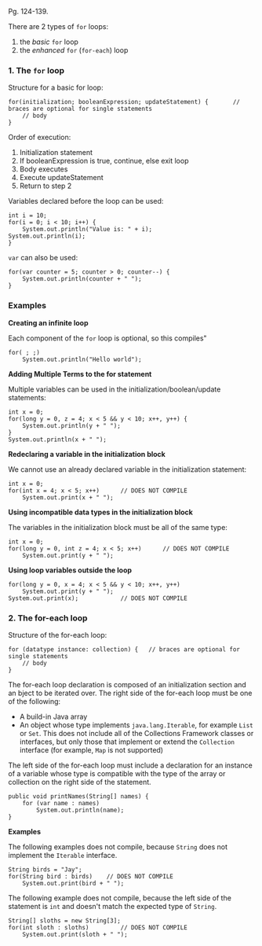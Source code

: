 Pg. 124-139.

There are 2 types of `for` loops:

1. the _basic_ `for` loop
2. the _enhanced_ `for` (`for-each`) loop

### 1. The `for` loop

Structure for a basic for loop:

```
for(initialization; booleanExpression; updateStatement) {       // braces are optional for single statements
    // body
}
```

Order of execution:

1. Initialization statement
2. If booleanExpression is true, continue, else exit loop
3. Body executes
4. Execute updateStatement
5. Return to step 2

Variables declared before the loop can be used:

```
int i = 10;
for(i = 0; i < 10; i++) {
    System.out.println("Value is: " + i);
System.out.println(i);
}
```

`var` can also be used:

```
for(var counter = 5; counter > 0; counter--) {
    System.out.println(counter + " ");
}
```

### Examples

**Creating an infinite loop**

Each component of the `for` loop is optional, so this compiles"

```
for( ; ;)
    System.out.println("Hello world");
```

**Adding Multiple Terms to the for statement**

Multiple variables can be used in the initialization/boolean/update statements:

```
int x = 0;
for(long y = 0, z = 4; x < 5 && y < 10; x++, y++) {
    System.out.println(y + " ");
}
System.out.println(x + " ");
```

**Redeclaring a variable in the initialization block**

We cannot use an already declared variable in the initialization statement:

```
int x = 0;
for(int x = 4; x < 5; x++)      // DOES NOT COMPILE
    System.out.print(x + " ");
```

**Using incompatible data types in the initialization block**

The variables in the initialization block must be all of the same type:

```
int x = 0;
for(long y = 0, int z = 4; x < 5; x++)      // DOES NOT COMPILE
    System.out.print(y + " ");
```

**Using loop variables outside the loop**

```
for(long y = 0, x = 4; x < 5 && y < 10; x++, y++)
    System.out.print(y + " ");
System.out.print(x);            // DOES NOT COMPILE
```

### 2. The for-each loop

Structure of the for-each loop:

```
for (datatype instance: collection) {   // braces are optional for single statements
    // body
}
```

The for-each loop declaration is composed of an initialization section and an bject to be iterated over.
The right side of the for-each loop must be one of the following:

- A build-in Java array
- An object whose type implements `java.lang.Iterable`, for example `List` or `Set`. This does not include all of the
  Collections Framework classes or interfaces, but only those that implement or extend the `Collection` interface (for example,
  `Map` is not supported)

The left side of the for-each loop must include a declaration for an instance of a variable whose type is compatible with the
type of the array or collection on the right side of the statement.

```
public void printNames(String[] names) {
    for (var name : names)
        System.out.println(name);
}
```

**Examples**

The following examples does not compile, because `String` does not implement the `Iterable` interface.

```
String birds = "Jay";
for(String bird : birds)    // DOES NOT COMPILE
    System.out.print(bird + " ");
```

The following example does not compile, because the left side of the statement is `int` and doesn't match the expected type of
`String`.

```
String[] sloths = new String[3];
for(int sloth : sloths)         // DOES NOT COMPILE
    System.out.print(sloth + " ");
```
